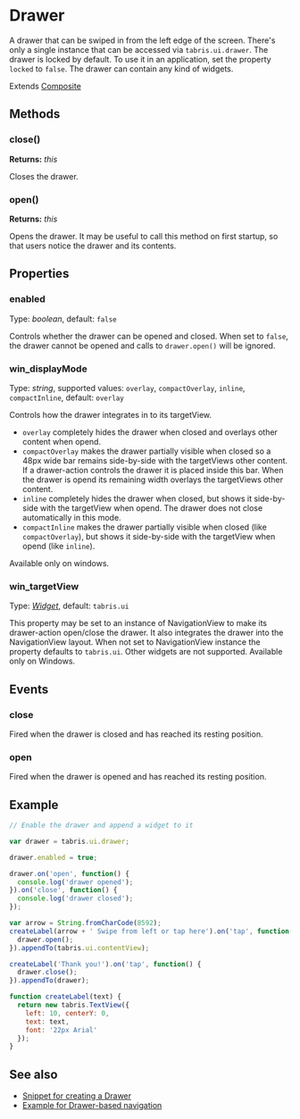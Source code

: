 ---
---
# Drawer

A drawer that can be swiped in from the left edge of the screen. There's only a single instance that can be accessed via `tabris.ui.drawer`. The drawer is locked by default. To use it in an application, set the property `locked` to `false`. The drawer can contain any kind of widgets.

Extends [Composite](Composite.md)

## Methods

### close()

**Returns:** *this*

Closes the drawer.

### open()

**Returns:** *this*

Opens the drawer. It may be useful to call this method on first startup, so that users notice the drawer and its contents.


## Properties

### enabled

Type: *boolean*, default: `false`

Controls whether the drawer can be opened and closed. When set to `false`, the drawer cannot be opened and calls to `drawer.open()` will be ignored.

### win_displayMode

Type: *string*, supported values: `overlay`, `compactOverlay`, `inline`, `compactInline`, default: `overlay`

Controls how the drawer integrates in to its targetView. 

- `overlay` completely hides the drawer when closed and overlays other content when opend.
- `compactOverlay` makes the drawer partially visible when closed so a 48px wide bar remains side-by-side with the targetViews other content. If a drawer-action controls the drawer it is placed inside this bar. When the drawer is opend its remaining width overlays the targetViews other content.
- `inline` completely hides the drawer when closed, but shows it side-by-side with the targetView when opend. The drawer does not close automatically in this mode.
- `compactInline` makes the drawer partially visible when closed (like `compactOverlay`), but shows it side-by-side with the targetView when opend (like `inline`).

Available only on windows.

### win_targetView

Type: *[Widget](Widget.md)*, default: ``tabris.ui``

This property may be set to an instance of NavigationView to make its drawer-action open/close the drawer. It also integrates the drawer into the NavigationView layout. When not set to NavigationView instance the property defaults to `tabris.ui`. Other widgets are not supported. Available only on Windows.


## Events

### close
Fired when the drawer is closed and has reached its resting position.


### open
Fired when the drawer is opened and has reached its resting position.



## Example
```js
// Enable the drawer and append a widget to it

var drawer = tabris.ui.drawer;

drawer.enabled = true;

drawer.on('open', function() {
  console.log('drawer opened');
}).on('close', function() {
  console.log('drawer closed');
});

var arrow = String.fromCharCode(8592);
createLabel(arrow + ' Swipe from left or tap here').on('tap', function() {
  drawer.open();
}).appendTo(tabris.ui.contentView);

createLabel('Thank you!').on('tap', function() {
  drawer.close();
}).appendTo(drawer);

function createLabel(text) {
  return new tabris.TextView({
    left: 10, centerY: 0,
    text: text,
    font: '22px Arial'
  });
}
```
## See also

- [Snippet for creating a Drawer](https://github.com/eclipsesource/tabris-js/tree/v2.0.0-beta2/snippets/drawer.js)
- [Example for Drawer-based navigation](https://github.com/eclipsesource/tabris-js/tree/v2.0.0-beta2/snippets/drawer-pages.js)
